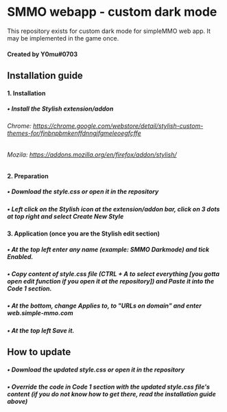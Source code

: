 # SMMO webapp - custom dark mode
This repository exists for custom dark mode for simpleMMO web app. It may be implemented in the game once.
#### Created by Y0mu#0703


## Installation guide
#### 1. Installation
##### • Install the Stylish extension/addon
###### Chrome: https://chrome.google.com/webstore/detail/stylish-custom-themes-for/fjnbnpbmkenffdnngjfgmeleoegfcffe
###### Mozila: https://addons.mozilla.org/en/firefox/addon/stylish/
#### 2. Preparation
##### • Download the style.css or open it in the repository
##### • Left click on the Stylish icon at the extension/addon bar, click on 3 dots at top right and select Create New Style
#### 3. Application (once you are the Stylish edit section)
##### • At the top left enter any name (example: SMMO Darkmode) and tick Enabled.
##### • Copy content of style.css file (CTRL + A to select everything [you gotta open edit function if you open it at the repository]) and Paste it into the Code 1 section.
##### • At the bottom, change Applies to, to "URLs on domain" and enter web.simple-mmo.com
##### • At the top left Save it.

## How to update
##### • Download the updated style.css or open it in the repository
##### • Override the code in Code 1 section with the updated style.css file's content (if you do not know how to get there, read the installation guide above)
